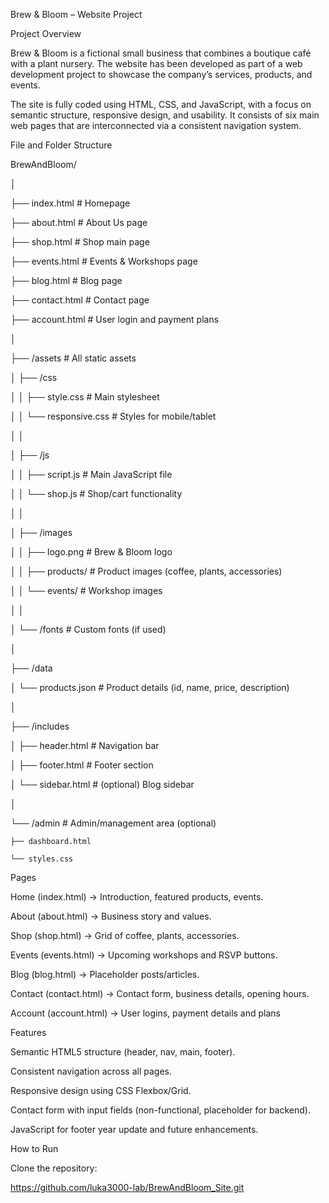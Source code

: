 Brew & Bloom – Website Project 

Project Overview 

Brew & Bloom is a fictional small business that combines a boutique café with a plant nursery. The website has been developed as part of a web development project to showcase the company’s services, products, and events. 

The site is fully coded using HTML, CSS, and JavaScript, with a focus on semantic structure, responsive design, and usability. It consists of six main web pages that are interconnected via a consistent navigation system. 

 

File and Folder Structure 

BrewAndBloom/ 

│ 

├── index.html                # Homepage 

├── about.html                # About Us page 

├── shop.html                 # Shop main page 

├── events.html               # Events & Workshops page 

├── blog.html                 # Blog page 

├── contact.html              # Contact page 

├── account.html              # User login and payment plans 

 

│ 

├── /assets                   # All static assets 

│   ├── /css 

│   │   ├── style.css         # Main stylesheet 

│   │   └── responsive.css    # Styles for mobile/tablet 

│   │ 

│   ├── /js 

│   │   ├── script.js         # Main JavaScript file 

│   │   └── shop.js           # Shop/cart functionality 

│   │ 

│   ├── /images 

│   │   ├── logo.png          # Brew & Bloom logo 

│   │   ├── products/         # Product images (coffee, plants, accessories) 

│   │   └── events/           # Workshop images 

│   │ 

│   └── /fonts                # Custom fonts (if used) 

│ 

├── /data 

│   └── products.json         # Product details (id, name, price, description) 

│ 

├── /includes 

│   ├── header.html           # Navigation bar 

│   ├── footer.html           # Footer section 

│   └── sidebar.html          # (optional) Blog sidebar 

│ 

└── /admin                    # Admin/management area (optional) 

    ├── dashboard.html 

    └── styles.css 

 

Pages 

Home (index.html) → Introduction, featured products, events. 

About (about.html) → Business story and values. 

Shop (shop.html) → Grid of coffee, plants, accessories. 

Events (events.html) → Upcoming workshops and RSVP buttons. 

Blog (blog.html) → Placeholder posts/articles. 

Contact (contact.html) → Contact form, business details, opening hours. 

Account (account.html) -> User logins, payment details and plans  

 

Features 

Semantic HTML5 structure (header, nav, main, footer). 

Consistent navigation across all pages. 

Responsive design using CSS Flexbox/Grid. 

Contact form with input fields (non-functional, placeholder for backend). 

JavaScript for footer year update and future enhancements. 

 

How to Run 

Clone the repository:  

 https://github.com/luka3000-lab/BrewAndBloom_Site.git 
